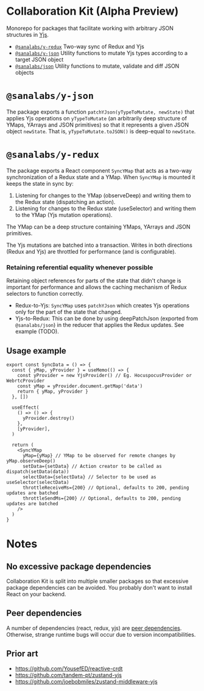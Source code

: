 # Collaboration Kit (Alpha Preview)

Monorepo for packages that facilitate working with arbitrary JSON structures in [Yjs](https://github.com/yjs/yjs).

<!-- - `@sanalabs/y-react` Two-way sync of React state and Yjs -->

- [`@sanalabs/y-redux`](#sanalabsy-redux) Two-way sync of Redux and Yjs
- [`@sanalabs/y-json`](#sanalabsy-json) Utility functions to mutate Yjs types according to a target JSON object
- [`@sanalabs/json`](#sanalabsjson) Utility functions to mutate, validate and diff JSON objects

# `@sanalabs/y-json`

The package exports a function `patchYJson(yTypeToMutate, newState)` that applies Yjs operations on `yTypeToMutate` (an arbitrarily deep structure of YMaps, YArrays and JSON primitives) so that it represents a given JSON object `newState`. That is, `yTypeToMutate.toJSON()` is deep-equal to `newState`.

# `@sanalabs/y-redux`

The package exports a React component `SyncYMap` that acts as a two-way synchronization of a Redux state and a YMap. When `SyncYMap` is mounted it keeps the state in sync by:

1. Listening for changes to the YMap (observeDeep) and writing them to the Redux state (dispatching an action).
2. Listening for changes to the Redux state (useSelector) and writing them to the YMap (Yjs mutation operations).

The YMap can be a deep structure containing YMaps, YArrays and JSON primitives.

The Yjs mutations are batched into a transaction. Writes in both directions (Redux and Yjs) are throttled for performance (and is configurable).

### Retaining referential equality whenever possible

Retaining object references for parts of the state that didn't change is important for performance and allows the caching mechanism of Redux selectors to function correctly.

- Redux-to-Yjs: `SyncYMap` uses `patchYJson` which creates Yjs operations only for the part of the state that changed.
- Yjs-to-Redux: This can be done by using deepPatchJson (exported from `@sanalabs/json`) in the reducer that applies the Redux updates. See example (TODO).

## Usage example

```tsx
export const SyncData = () => {
  const { yMap, yProvider } = useMemo(() => {
    const yProvider = new YjsProvider() // Eg. HocuspocusProvider or WebrtcProvider
    const yMap = yProvider.document.getMap('data')
    return { yMap, yProvider }
  }, [])

  useEffect(
    () => () => {
      yProvider.destroy()
    },
    [yProvider],
  )

  return (
    <SyncYMap
      yMap={yMap} // YMap to be observed for remote changes by yMap.observeDeep()
      setData={setData} // Action creator to be called as dispatch(setData(data))
      selectData={selectData} // Selector to be used as useSelector(selectData)
      throttleReceiveMs={200} // Optional, defaults to 200, pending updates are batched
      throttleSendMs={200} // Optional, defaults to 200, pending updates are batched
    />
  )
}
```

# Notes

## No excessive package dependencies

Collaboration Kit is split into multiple smaller packages so that excessive package dependencies can be avoided. You probably don't want to install React on your backend.

## Peer dependencies

A number of dependencies (react, redux, yjs) are [peer dependencies](https://docs.npmjs.com/cli/v7/configuring-npm/package-json#peerdependencies). Otherwise, strange runtime bugs will occur due to version incompatibilities.

## Prior art

- https://github.com/YousefED/reactive-crdt
- https://github.com/tandem-pt/zustand-yjs
- https://github.com/joebobmiles/zustand-middleware-yjs

